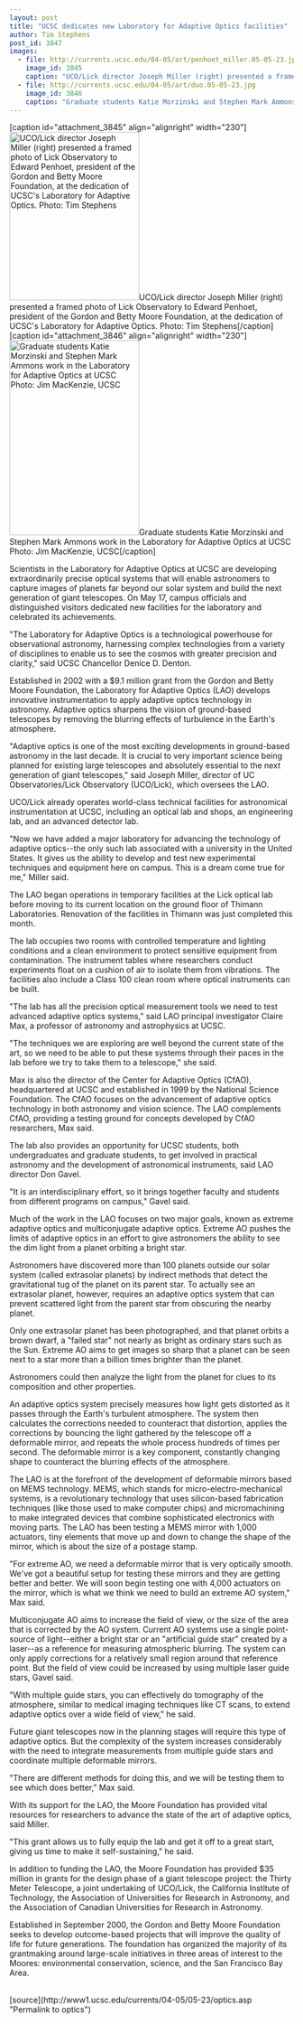 ```yaml
---
layout: post
title: "UCSC dedicates new Laboratory for Adaptive Optics facilities"
author: Tim Stephens 
post_id: 3847
images:
  - file: http://currents.ucsc.edu/04-05/art/penhoet_miller.05-05-23.jpg
    image_id: 3845
    caption: "UCO/Lick director Joseph Miller (right) presented a framed photo of Lick Observatory to Edward Penhoet, president of the Gordon and Betty Moore Foundation, at the dedication of UCSC's Laboratory for Adaptive Optics. Photo: Tim Stephens"
  - file: http://currents.ucsc.edu/04-05/art/duo.05-05-23.jpg
    image_id: 3846
    caption: "Graduate students Katie Morzinski and Stephen Mark Ammons work in the Laboratory for Adaptive Optics at UCSC Photo: Jim MacKenzie, UCSC"
---
```


[caption id="attachment_3845" align="alignright" width="230"]<a href="http://localhost/mysite/wp-content/uploads/2005/05/penhoet_miller.05-05-23.jpg"><img class="size-full wp-image-3845" src="http://localhost/mysite/wp-content/uploads/2005/05/penhoet_miller.05-05-23.jpg" alt="UCO/Lick director Joseph Miller (right) presented a framed photo of Lick Observatory to Edward Penhoet, president of the Gordon and Betty Moore Foundation, at the dedication of UCSC's Laboratory for Adaptive Optics. Photo: Tim Stephens" width="230" height="298" /></a>UCO/Lick director Joseph Miller (right) presented a framed photo of Lick Observatory to Edward Penhoet, president of the Gordon and Betty Moore Foundation, at the dedication of UCSC's Laboratory for Adaptive Optics. Photo: Tim Stephens[/caption]
[caption id="attachment_3846" align="alignright" width="230"]<a href="http://localhost/mysite/wp-content/uploads/2005/05/duo.05-05-23.jpg"><img class="size-full wp-image-3846" src="http://localhost/mysite/wp-content/uploads/2005/05/duo.05-05-23.jpg" alt="Graduate students Katie Morzinski and Stephen Mark Ammons work in the Laboratory for Adaptive Optics at UCSC Photo: Jim MacKenzie, UCSC" width="230" height="345" /></a>Graduate students Katie Morzinski and Stephen Mark Ammons work in the Laboratory for Adaptive Optics at UCSC Photo: Jim MacKenzie, UCSC[/caption]
<a name="content" id="content"></a>
<p>
  Scientists in the Laboratory for Adaptive Optics at UCSC are developing extraordinarily precise optical systems that will enable astronomers to capture images of planets far beyond our solar system and build the next generation of giant telescopes. On May 17, campus officials and distinguished visitors dedicated new facilities for the laboratory and celebrated its achievements.
</p>
<p>
  "The Laboratory for Adaptive Optics is a technological powerhouse for observational astronomy, harnessing complex technologies from a variety of disciplines to enable us to see the cosmos with greater precision and clarity," said UCSC Chancellor Denice D. Denton.
</p>
<p>
  Established in 2002 with a $9.1 million grant from the Gordon and Betty Moore Foundation, the Laboratory for Adaptive Optics (LAO) develops innovative instrumentation to apply adaptive optics technology in astronomy. Adaptive optics sharpens the vision of ground-based telescopes by removing the blurring effects of turbulence in the Earth's atmosphere.<br>
</p>
<p>
  "Adaptive optics is one of the most exciting developments in ground-based astronomy in the last decade. It is crucial to very important science being planned for existing large telescopes and absolutely essential to the next generation of giant telescopes," said Joseph Miller, director of UC Observatories/Lick Observatory (UCO/Lick), which oversees the LAO.<br>
</p>
<p>
  UCO/Lick already operates world-class technical facilities for astronomical instrumentation at UCSC, including an optical lab and shops, an engineering lab, and an advanced detector lab.<br>
</p>
<p>
  "Now we have added a major laboratory for advancing the technology of adaptive optics--the only such lab associated with a university in the United States. It gives us the ability to develop and test new experimental techniques and equipment here on campus. This is a dream come true for me," Miller said.<br>
</p>
<p>
  The LAO began operations in temporary facilities at the Lick optical lab before moving to its current location on the ground floor of Thimann Laboratories. Renovation of the facilities in Thimann was just completed this month.<br>
</p>
<p>
  The lab occupies two rooms with controlled temperature and lighting conditions and a clean environment to protect sensitive equipment from contamination. The instrument tables where researchers conduct experiments float on a cushion of air to isolate them from vibrations. The facilities also include a Class 100 clean room where optical instruments can be built.<br>
</p>
<p>
  "The lab has all the precision optical measurement tools we need to test advanced adaptive optics systems," said LAO principal investigator Claire Max, a professor of astronomy and astrophysics at UCSC.<br>
</p>
<p>
  "The techniques we are exploring are well beyond the current state of the art, so we need to be able to put these systems through their paces in the lab before we try to take them to a telescope," she said.<br>
</p>
<p>
  Max is also the director of the Center for Adaptive Optics (CfAO), headquartered at UCSC and established in 1999 by the National Science Foundation. The CfAO focuses on the advancement of adaptive optics technology in both astronomy and vision science. The LAO complements CfAO, providing a testing ground for concepts developed by CfAO researchers, Max said.<br>
</p>
<p>
  The lab also provides an opportunity for UCSC students, both undergraduates and graduate students, to get involved in practical astronomy and the development of astronomical instruments, said LAO director Don Gavel.<br>
</p>
<p>
  "It is an interdisciplinary effort, so it brings together faculty and students from different programs on campus," Gavel said.<br>
</p>
<p>
  Much of the work in the LAO focuses on two major goals, known as extreme adaptive optics and multiconjugate adaptive optics. Extreme AO pushes the limits of adaptive optics in an effort to give astronomers the ability to see the dim light from a planet orbiting a bright star.
</p>
<p>
  Astronomers have discovered more than 100 planets outside our solar system (called extrasolar planets) by indirect methods that detect the gravitational tug of the planet on its parent star. To actually see an extrasolar planet, however, requires an adaptive optics system that can prevent scattered light from the parent star from obscuring the nearby planet.<br>
</p>
<p>
  Only one extrasolar planet has been photographed, and that planet orbits a brown dwarf, a "failed star" not nearly as bright as ordinary stars such as the Sun. Extreme AO aims to get images so sharp that a planet can be seen next to a star more than a billion times brighter than the planet.
</p>
<p>
  Astronomers could then analyze the light from the planet for clues to its composition and other properties.<br>
</p>
<p>
  An adaptive optics system precisely measures how light gets distorted as it passes through the Earth's turbulent atmosphere. The system then calculates the corrections needed to counteract that distortion, applies the corrections by bouncing the light gathered by the telescope off a deformable mirror, and repeats the whole process hundreds of times per second. The deformable mirror is a key component, constantly changing shape to counteract the blurring effects of the atmosphere.<br>
</p>
<p>
  The LAO is at the forefront of the development of deformable mirrors based on MEMS technology. MEMS, which stands for micro-electro-mechanical systems, is a revolutionary technology that uses silicon-based fabrication techniques (like those used to make computer chips) and micromachining to make integrated devices that combine sophisticated electronics with moving parts. The LAO has been testing a MEMS mirror with 1,000 actuators, tiny elements that move up and down to change the shape of the mirror, which is about the size of a postage stamp.<br>
</p>
<p>
  "For extreme AO, we need a deformable mirror that is very optically smooth. We've got a beautiful setup for testing these mirrors and they are getting better and better. We will soon begin testing one with 4,000 actuators on the mirror, which is what we think we need to build an extreme AO system," Max said.<br>
</p>
<p>
  Multiconjugate AO aims to increase the field of view, or the size of the area that is corrected by the AO system. Current AO systems use a single point-source of light--either a bright star or an "artificial guide star" created by a laser--as a reference for measuring atmospheric blurring. The system can only apply corrections for a relatively small region around that reference point. But the field of view could be increased by using multiple laser guide stars, Gavel said.<br>
</p>
<p>
  "With multiple guide stars, you can effectively do tomography of the atmosphere, similar to medical imaging techniques like CT scans, to extend adaptive optics over a wide field of view," he said.<br>
</p>
<p>
  Future giant telescopes now in the planning stages will require this type of adaptive optics. But the complexity of the system increases considerably with the need to integrate measurements from multiple guide stars and coordinate multiple deformable mirrors.<br>
</p>
<p>
  "There are different methods for doing this, and we will be testing them to see which does better," Max said.<br>
</p>
<p>
  With its support for the LAO, the Moore Foundation has provided vital resources for researchers to advance the state of the art of adaptive optics, said Miller.<br>
</p>
<p>
  "This grant allows us to fully equip the lab and get it off to a great start, giving us time to make it self-sustaining," he said.<br>
</p>
<p>
  In addition to funding the LAO, the Moore Foundation has provided $35 million in grants for the design phase of a giant telescope project: the Thirty Meter Telescope, a joint undertaking of UCO/Lick, the California Institute of Technology, the Association of Universities for Research in Astronomy, and the Association of Canadian Universities for Research in Astronomy.<br>
</p>
<p>
  Established in September 2000, the Gordon and Betty Moore Foundation seeks to develop outcome-based projects that will improve the quality of life for future generations. The foundation has organized the majority of its grantmaking around large-scale initiatives in three areas of interest to the Moores: environmental conservation, science, and the San Francisco Bay Area.<br>
  <br>
</p>
[source](http://www1.ucsc.edu/currents/04-05/05-23/optics.asp "Permalink to optics")
